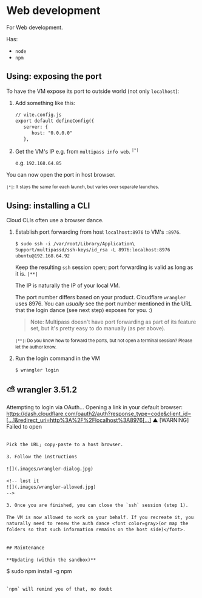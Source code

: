 # Web development

For Web development. 
   
Has:

- `node`
- `npm`

## Using: exposing the port

To have the VM expose its port to outside world (not only `localhost`):

1. Add something like this:

   ```
   // vite.config.js
   export default defineConfig({
      server: {
         host: "0.0.0.0"
      },
   ```

2. Get the VM's IP e.g. from `multipass info web`. <sup>`|*|`</sup>

   e.g. `192.168.64.85`

You can now open the port in host browser.

<small>`|*|`: It stays the same for each launch, but varies over separate launches.</small>

## Using: installing a CLI

Cloud CLIs often use a browser dance.

1. Establish port forwarding from host `localhost:8976` to VM's `:8976`.

   ```
   $ sudo ssh -i /var/root/Library/Application\ Support/multipassd/ssh-keys/id_rsa -L 8976:localhost:8976 ubuntu@192.168.64.92
   ```

   Keep the resulting `ssh` session open; port forwarding is valid as long as it is. `|**|`

   The IP is naturally the IP of your local VM.
   
	The port number differs based on your product. Cloudflare `wrangler` uses 8976. You can *usually* see the port number mentioned in the URL that the login dance (see next step) exposes for you. :)

   >Note: Multipass doesn't have port forwarding as part of its feature set, but it's pretty easy to do manually (as per above).

   <small>`|**|`: Do you know how to forward the ports, but not open a terminal session? Please let the author know.</small>

2. Run the login command in the VM

   ```
   $ wrangler login
 ⛅️ wrangler 3.51.2
-------------------
Attempting to login via OAuth...
Opening a link in your default browser: https://dash.cloudflare.com/oauth2/auth?response_type=code&client_id=[...]&redirect_uri=http%3A%2F%2Flocalhost%3A8976[...]
▲ [WARNING] Failed to open
   ```

   Pick the URL; copy-paste to a host browser.

3. Follow the instructions

   ![](.images/wrangler-dialog.jpg)

<!-- lost it
   ![](.images/wrangler-allowed.jpg)
-->

3. Once you are finished, you can close the `ssh` session (step 1).

   The VM is now allowed to work on your behalf. If you recreate it, you naturally need to renew the auth dance <font color=gray>(or map the folders so that such information remains on the host side)</font>.


## Maintenance 

**Updating (within the sandbox)**
   
```
$ sudo npm install -g npm
```

`npm` will remind you of that, no doubt


